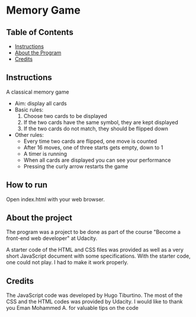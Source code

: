 # Memory Game

## Table of Contents

* [Instructions](#instructions)
* [About the Program](#about_the_program)
* [Credits](#credits)

## Instructions

A classical memory game
* Aim: display all cards
* Basic rules:
  1. Choose two cards to be displayed
  2. If the two cards have the same symbol, they are kept displayed
  3. If the two cards do not match, they should be flipped down
* Other rules:
  * Every time two cards are flipped, one move is counted
  * After 16 moves, one of three starts gets empty, down to 1
  * A timer is running
  * When all cards are displayed you can see your performance
  * Pressing the curly arrow restarts the game

## How to run
Open index.html with your web browser.

## About the project
The program was a project to be done as part of the course "Become a front-end web developer" at Udacity.

A starter code of the HTML and CSS files was provided as well as a very short JavaScript document with some specifications. With the starter code, one could not play. I had to make it work properly.

## Credits
The JavaScript code was developed by Hugo Tiburtino.
The most of the CSS and the HTML codes was provided by Udacity.
I would like to thank you Eman Mohammed A. for valuable tips on the code
